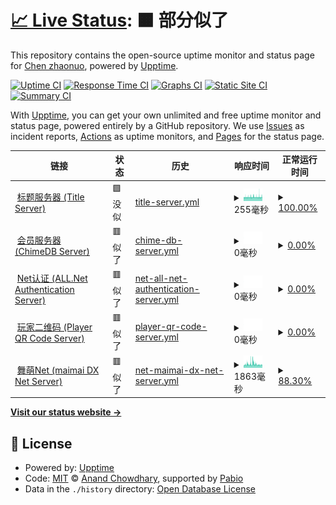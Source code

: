 # [📈 Live Status](https://mai-status.wahleak.tech): <!--live status--> **🟧 部分似了**

This repository contains the open-source uptime monitor and status page for [Chen zhaonuo](https://error063.work), powered by [Upptime](https://github.com/upptime/upptime).

[![Uptime CI](https://github.com/Error063/mai-status/workflows/Uptime%20CI/badge.svg)](https://github.com/Error063/mai-status/actions?query=workflow%3A%22Uptime+CI%22)
[![Response Time CI](https://github.com/Error063/mai-status/workflows/Response%20Time%20CI/badge.svg)](https://github.com/Error063/mai-status/actions?query=workflow%3A%22Response+Time+CI%22)
[![Graphs CI](https://github.com/Error063/mai-status/workflows/Graphs%20CI/badge.svg)](https://github.com/Error063/mai-status/actions?query=workflow%3A%22Graphs+CI%22)
[![Static Site CI](https://github.com/Error063/mai-status/workflows/Static%20Site%20CI/badge.svg)](https://github.com/Error063/mai-status/actions?query=workflow%3A%22Static+Site+CI%22)
[![Summary CI](https://github.com/Error063/mai-status/workflows/Summary%20CI/badge.svg)](https://github.com/Error063/mai-status/actions?query=workflow%3A%22Summary+CI%22)

With [Upptime](https://upptime.js.org), you can get your own unlimited and free uptime monitor and status page, powered entirely by a GitHub repository. We use [Issues](https://github.com/Error063/mai-status/issues) as incident reports, [Actions](https://github.com/Error063/mai-status/actions) as uptime monitors, and [Pages](https://mai-status.wahleak.tech) for the status page.

<!--start: status pages-->
<!-- This summary is generated by Upptime (https://github.com/upptime/upptime) -->
<!-- Do not edit this manually, your changes will be overwritten -->
<!-- prettier-ignore -->
| 链接 | 状态 | 历史 | 响应时间 | 正常运行时间 |
| --- | ------ | ------- | ------------- | ------ |
| <img alt="" src="https://icons.duckduckgo.com/ip3/null.ico" height="13"> [标题服务器 (Title Server)](maimai-gm.wahlap.com) | 🟩 没似 | [title-server.yml](https://github.com/Error063/mai-status/commits/HEAD/history/title-server.yml) | <details><summary><img alt="响应时间图像" src="./graphs/title-server/response-time-week.png" height="20"> 255毫秒</summary><br><a href="https://mai-status.wahleak.tech/history/title-server"><img alt="响应时间 253" src="https://img.shields.io/endpoint?url=https%3A%2F%2Fraw.githubusercontent.com%2FError063%2Fmai-status%2FHEAD%2Fapi%2Ftitle-server%2Fresponse-time.json"></a><br><a href="https://mai-status.wahleak.tech/history/title-server"><img alt="24 小时响应时间 253" src="https://img.shields.io/endpoint?url=https%3A%2F%2Fraw.githubusercontent.com%2FError063%2Fmai-status%2FHEAD%2Fapi%2Ftitle-server%2Fresponse-time-day.json"></a><br><a href="https://mai-status.wahleak.tech/history/title-server"><img alt="7 天正常运行时间 255" src="https://img.shields.io/endpoint?url=https%3A%2F%2Fraw.githubusercontent.com%2FError063%2Fmai-status%2FHEAD%2Fapi%2Ftitle-server%2Fresponse-time-week.json"></a><br><a href="https://mai-status.wahleak.tech/history/title-server"><img alt="30天的正常运行时间 254" src="https://img.shields.io/endpoint?url=https%3A%2F%2Fraw.githubusercontent.com%2FError063%2Fmai-status%2FHEAD%2Fapi%2Ftitle-server%2Fresponse-time-month.json"></a><br><a href="https://mai-status.wahleak.tech/history/title-server"><img alt="1年的正常运行时间 253" src="https://img.shields.io/endpoint?url=https%3A%2F%2Fraw.githubusercontent.com%2FError063%2Fmai-status%2FHEAD%2Fapi%2Ftitle-server%2Fresponse-time-year.json"></a></details> | <details><summary><a href="https://mai-status.wahleak.tech/history/title-server">100.00%</a></summary><a href="https://mai-status.wahleak.tech/history/title-server"><img alt="正常运行时间 99.68%" src="https://img.shields.io/endpoint?url=https%3A%2F%2Fraw.githubusercontent.com%2FError063%2Fmai-status%2FHEAD%2Fapi%2Ftitle-server%2Fuptime.json"></a><br><a href="https://mai-status.wahleak.tech/history/title-server"><img alt="24 小时正常运行时间 100.00%" src="https://img.shields.io/endpoint?url=https%3A%2F%2Fraw.githubusercontent.com%2FError063%2Fmai-status%2FHEAD%2Fapi%2Ftitle-server%2Fuptime-day.json"></a><br><a href="https://mai-status.wahleak.tech/history/title-server"><img alt="7 天正常运行时间 100.00%" src="https://img.shields.io/endpoint?url=https%3A%2F%2Fraw.githubusercontent.com%2FError063%2Fmai-status%2FHEAD%2Fapi%2Ftitle-server%2Fuptime-week.json"></a><br><a href="https://mai-status.wahleak.tech/history/title-server"><img alt="30天的正常运行时间 100.00%" src="https://img.shields.io/endpoint?url=https%3A%2F%2Fraw.githubusercontent.com%2FError063%2Fmai-status%2FHEAD%2Fapi%2Ftitle-server%2Fuptime-month.json"></a><br><a href="https://mai-status.wahleak.tech/history/title-server"><img alt="1年的正常运行时间 99.68%" src="https://img.shields.io/endpoint?url=https%3A%2F%2Fraw.githubusercontent.com%2FError063%2Fmai-status%2FHEAD%2Fapi%2Ftitle-server%2Fuptime-year.json"></a></details>
| <img alt="" src="https://icons.duckduckgo.com/ip3/null.ico" height="13"> [会员服务器 (ChimeDB Server)](at.sys-all.cn) | 🟥 似了 | [chime-db-server.yml](https://github.com/Error063/mai-status/commits/HEAD/history/chime-db-server.yml) | <details><summary><img alt="响应时间图像" src="./graphs/chime-db-server/response-time-week.png" height="20"> 0毫秒</summary><br><a href="https://mai-status.wahleak.tech/history/chime-db-server"><img alt="响应时间 253" src="https://img.shields.io/endpoint?url=https%3A%2F%2Fraw.githubusercontent.com%2FError063%2Fmai-status%2FHEAD%2Fapi%2Fchime-db-server%2Fresponse-time.json"></a><br><a href="https://mai-status.wahleak.tech/history/chime-db-server"><img alt="24 小时响应时间 0" src="https://img.shields.io/endpoint?url=https%3A%2F%2Fraw.githubusercontent.com%2FError063%2Fmai-status%2FHEAD%2Fapi%2Fchime-db-server%2Fresponse-time-day.json"></a><br><a href="https://mai-status.wahleak.tech/history/chime-db-server"><img alt="7 天正常运行时间 0" src="https://img.shields.io/endpoint?url=https%3A%2F%2Fraw.githubusercontent.com%2FError063%2Fmai-status%2FHEAD%2Fapi%2Fchime-db-server%2Fresponse-time-week.json"></a><br><a href="https://mai-status.wahleak.tech/history/chime-db-server"><img alt="30天的正常运行时间 0" src="https://img.shields.io/endpoint?url=https%3A%2F%2Fraw.githubusercontent.com%2FError063%2Fmai-status%2FHEAD%2Fapi%2Fchime-db-server%2Fresponse-time-month.json"></a><br><a href="https://mai-status.wahleak.tech/history/chime-db-server"><img alt="1年的正常运行时间 253" src="https://img.shields.io/endpoint?url=https%3A%2F%2Fraw.githubusercontent.com%2FError063%2Fmai-status%2FHEAD%2Fapi%2Fchime-db-server%2Fresponse-time-year.json"></a></details> | <details><summary><a href="https://mai-status.wahleak.tech/history/chime-db-server">0.00%</a></summary><a href="https://mai-status.wahleak.tech/history/chime-db-server"><img alt="正常运行时间 34.43%" src="https://img.shields.io/endpoint?url=https%3A%2F%2Fraw.githubusercontent.com%2FError063%2Fmai-status%2FHEAD%2Fapi%2Fchime-db-server%2Fuptime.json"></a><br><a href="https://mai-status.wahleak.tech/history/chime-db-server"><img alt="24 小时正常运行时间 0.00%" src="https://img.shields.io/endpoint?url=https%3A%2F%2Fraw.githubusercontent.com%2FError063%2Fmai-status%2FHEAD%2Fapi%2Fchime-db-server%2Fuptime-day.json"></a><br><a href="https://mai-status.wahleak.tech/history/chime-db-server"><img alt="7 天正常运行时间 0.00%" src="https://img.shields.io/endpoint?url=https%3A%2F%2Fraw.githubusercontent.com%2FError063%2Fmai-status%2FHEAD%2Fapi%2Fchime-db-server%2Fuptime-week.json"></a><br><a href="https://mai-status.wahleak.tech/history/chime-db-server"><img alt="30天的正常运行时间 1.38%" src="https://img.shields.io/endpoint?url=https%3A%2F%2Fraw.githubusercontent.com%2FError063%2Fmai-status%2FHEAD%2Fapi%2Fchime-db-server%2Fuptime-month.json"></a><br><a href="https://mai-status.wahleak.tech/history/chime-db-server"><img alt="1年的正常运行时间 34.43%" src="https://img.shields.io/endpoint?url=https%3A%2F%2Fraw.githubusercontent.com%2FError063%2Fmai-status%2FHEAD%2Fapi%2Fchime-db-server%2Fuptime-year.json"></a></details>
| <img alt="" src="https://icons.duckduckgo.com/ip3/null.ico" height="13"> [Net认证 (ALL.Net Authentication Server)](ai.sys-all.cn) | 🟥 似了 | [net-all-net-authentication-server.yml](https://github.com/Error063/mai-status/commits/HEAD/history/net-all-net-authentication-server.yml) | <details><summary><img alt="响应时间图像" src="./graphs/net-all-net-authentication-server/response-time-week.png" height="20"> 0毫秒</summary><br><a href="https://mai-status.wahleak.tech/history/net-all-net-authentication-server"><img alt="响应时间 244" src="https://img.shields.io/endpoint?url=https%3A%2F%2Fraw.githubusercontent.com%2FError063%2Fmai-status%2FHEAD%2Fapi%2Fnet-all-net-authentication-server%2Fresponse-time.json"></a><br><a href="https://mai-status.wahleak.tech/history/net-all-net-authentication-server"><img alt="24 小时响应时间 0" src="https://img.shields.io/endpoint?url=https%3A%2F%2Fraw.githubusercontent.com%2FError063%2Fmai-status%2FHEAD%2Fapi%2Fnet-all-net-authentication-server%2Fresponse-time-day.json"></a><br><a href="https://mai-status.wahleak.tech/history/net-all-net-authentication-server"><img alt="7 天正常运行时间 0" src="https://img.shields.io/endpoint?url=https%3A%2F%2Fraw.githubusercontent.com%2FError063%2Fmai-status%2FHEAD%2Fapi%2Fnet-all-net-authentication-server%2Fresponse-time-week.json"></a><br><a href="https://mai-status.wahleak.tech/history/net-all-net-authentication-server"><img alt="30天的正常运行时间 0" src="https://img.shields.io/endpoint?url=https%3A%2F%2Fraw.githubusercontent.com%2FError063%2Fmai-status%2FHEAD%2Fapi%2Fnet-all-net-authentication-server%2Fresponse-time-month.json"></a><br><a href="https://mai-status.wahleak.tech/history/net-all-net-authentication-server"><img alt="1年的正常运行时间 244" src="https://img.shields.io/endpoint?url=https%3A%2F%2Fraw.githubusercontent.com%2FError063%2Fmai-status%2FHEAD%2Fapi%2Fnet-all-net-authentication-server%2Fresponse-time-year.json"></a></details> | <details><summary><a href="https://mai-status.wahleak.tech/history/net-all-net-authentication-server">0.00%</a></summary><a href="https://mai-status.wahleak.tech/history/net-all-net-authentication-server"><img alt="正常运行时间 4.02%" src="https://img.shields.io/endpoint?url=https%3A%2F%2Fraw.githubusercontent.com%2FError063%2Fmai-status%2FHEAD%2Fapi%2Fnet-all-net-authentication-server%2Fuptime.json"></a><br><a href="https://mai-status.wahleak.tech/history/net-all-net-authentication-server"><img alt="24 小时正常运行时间 0.00%" src="https://img.shields.io/endpoint?url=https%3A%2F%2Fraw.githubusercontent.com%2FError063%2Fmai-status%2FHEAD%2Fapi%2Fnet-all-net-authentication-server%2Fuptime-day.json"></a><br><a href="https://mai-status.wahleak.tech/history/net-all-net-authentication-server"><img alt="7 天正常运行时间 0.00%" src="https://img.shields.io/endpoint?url=https%3A%2F%2Fraw.githubusercontent.com%2FError063%2Fmai-status%2FHEAD%2Fapi%2Fnet-all-net-authentication-server%2Fuptime-week.json"></a><br><a href="https://mai-status.wahleak.tech/history/net-all-net-authentication-server"><img alt="30天的正常运行时间 1.38%" src="https://img.shields.io/endpoint?url=https%3A%2F%2Fraw.githubusercontent.com%2FError063%2Fmai-status%2FHEAD%2Fapi%2Fnet-all-net-authentication-server%2Fuptime-month.json"></a><br><a href="https://mai-status.wahleak.tech/history/net-all-net-authentication-server"><img alt="1年的正常运行时间 4.02%" src="https://img.shields.io/endpoint?url=https%3A%2F%2Fraw.githubusercontent.com%2FError063%2Fmai-status%2FHEAD%2Fapi%2Fnet-all-net-authentication-server%2Fuptime-year.json"></a></details>
| <img alt="" src="https://icons.duckduckgo.com/ip3/null.ico" height="13"> [玩家二维码 (Player QR Code Server)](wq.sys-all.cn) | 🟥 似了 | [player-qr-code-server.yml](https://github.com/Error063/mai-status/commits/HEAD/history/player-qr-code-server.yml) | <details><summary><img alt="响应时间图像" src="./graphs/player-qr-code-server/response-time-week.png" height="20"> 0毫秒</summary><br><a href="https://mai-status.wahleak.tech/history/player-qr-code-server"><img alt="响应时间 238" src="https://img.shields.io/endpoint?url=https%3A%2F%2Fraw.githubusercontent.com%2FError063%2Fmai-status%2FHEAD%2Fapi%2Fplayer-qr-code-server%2Fresponse-time.json"></a><br><a href="https://mai-status.wahleak.tech/history/player-qr-code-server"><img alt="24 小时响应时间 0" src="https://img.shields.io/endpoint?url=https%3A%2F%2Fraw.githubusercontent.com%2FError063%2Fmai-status%2FHEAD%2Fapi%2Fplayer-qr-code-server%2Fresponse-time-day.json"></a><br><a href="https://mai-status.wahleak.tech/history/player-qr-code-server"><img alt="7 天正常运行时间 0" src="https://img.shields.io/endpoint?url=https%3A%2F%2Fraw.githubusercontent.com%2FError063%2Fmai-status%2FHEAD%2Fapi%2Fplayer-qr-code-server%2Fresponse-time-week.json"></a><br><a href="https://mai-status.wahleak.tech/history/player-qr-code-server"><img alt="30天的正常运行时间 0" src="https://img.shields.io/endpoint?url=https%3A%2F%2Fraw.githubusercontent.com%2FError063%2Fmai-status%2FHEAD%2Fapi%2Fplayer-qr-code-server%2Fresponse-time-month.json"></a><br><a href="https://mai-status.wahleak.tech/history/player-qr-code-server"><img alt="1年的正常运行时间 238" src="https://img.shields.io/endpoint?url=https%3A%2F%2Fraw.githubusercontent.com%2FError063%2Fmai-status%2FHEAD%2Fapi%2Fplayer-qr-code-server%2Fresponse-time-year.json"></a></details> | <details><summary><a href="https://mai-status.wahleak.tech/history/player-qr-code-server">0.00%</a></summary><a href="https://mai-status.wahleak.tech/history/player-qr-code-server"><img alt="正常运行时间 4.13%" src="https://img.shields.io/endpoint?url=https%3A%2F%2Fraw.githubusercontent.com%2FError063%2Fmai-status%2FHEAD%2Fapi%2Fplayer-qr-code-server%2Fuptime.json"></a><br><a href="https://mai-status.wahleak.tech/history/player-qr-code-server"><img alt="24 小时正常运行时间 0.00%" src="https://img.shields.io/endpoint?url=https%3A%2F%2Fraw.githubusercontent.com%2FError063%2Fmai-status%2FHEAD%2Fapi%2Fplayer-qr-code-server%2Fuptime-day.json"></a><br><a href="https://mai-status.wahleak.tech/history/player-qr-code-server"><img alt="7 天正常运行时间 0.00%" src="https://img.shields.io/endpoint?url=https%3A%2F%2Fraw.githubusercontent.com%2FError063%2Fmai-status%2FHEAD%2Fapi%2Fplayer-qr-code-server%2Fuptime-week.json"></a><br><a href="https://mai-status.wahleak.tech/history/player-qr-code-server"><img alt="30天的正常运行时间 1.38%" src="https://img.shields.io/endpoint?url=https%3A%2F%2Fraw.githubusercontent.com%2FError063%2Fmai-status%2FHEAD%2Fapi%2Fplayer-qr-code-server%2Fuptime-month.json"></a><br><a href="https://mai-status.wahleak.tech/history/player-qr-code-server"><img alt="1年的正常运行时间 4.13%" src="https://img.shields.io/endpoint?url=https%3A%2F%2Fraw.githubusercontent.com%2FError063%2Fmai-status%2FHEAD%2Fapi%2Fplayer-qr-code-server%2Fuptime-year.json"></a></details>
| <img alt="" src="https://icons.duckduckgo.com/ip3/maimai.wahlap.com.ico" height="13"> [舞萌Net (maimai DX Net Server)](https://maimai.wahlap.com) | 🟥 似了 | [net-maimai-dx-net-server.yml](https://github.com/Error063/mai-status/commits/HEAD/history/net-maimai-dx-net-server.yml) | <details><summary><img alt="响应时间图像" src="./graphs/net-maimai-dx-net-server/response-time-week.png" height="20"> 1863毫秒</summary><br><a href="https://mai-status.wahleak.tech/history/net-maimai-dx-net-server"><img alt="响应时间 1821" src="https://img.shields.io/endpoint?url=https%3A%2F%2Fraw.githubusercontent.com%2FError063%2Fmai-status%2FHEAD%2Fapi%2Fnet-maimai-dx-net-server%2Fresponse-time.json"></a><br><a href="https://mai-status.wahleak.tech/history/net-maimai-dx-net-server"><img alt="24 小时响应时间 1681" src="https://img.shields.io/endpoint?url=https%3A%2F%2Fraw.githubusercontent.com%2FError063%2Fmai-status%2FHEAD%2Fapi%2Fnet-maimai-dx-net-server%2Fresponse-time-day.json"></a><br><a href="https://mai-status.wahleak.tech/history/net-maimai-dx-net-server"><img alt="7 天正常运行时间 1863" src="https://img.shields.io/endpoint?url=https%3A%2F%2Fraw.githubusercontent.com%2FError063%2Fmai-status%2FHEAD%2Fapi%2Fnet-maimai-dx-net-server%2Fresponse-time-week.json"></a><br><a href="https://mai-status.wahleak.tech/history/net-maimai-dx-net-server"><img alt="30天的正常运行时间 1832" src="https://img.shields.io/endpoint?url=https%3A%2F%2Fraw.githubusercontent.com%2FError063%2Fmai-status%2FHEAD%2Fapi%2Fnet-maimai-dx-net-server%2Fresponse-time-month.json"></a><br><a href="https://mai-status.wahleak.tech/history/net-maimai-dx-net-server"><img alt="1年的正常运行时间 1821" src="https://img.shields.io/endpoint?url=https%3A%2F%2Fraw.githubusercontent.com%2FError063%2Fmai-status%2FHEAD%2Fapi%2Fnet-maimai-dx-net-server%2Fresponse-time-year.json"></a></details> | <details><summary><a href="https://mai-status.wahleak.tech/history/net-maimai-dx-net-server">88.30%</a></summary><a href="https://mai-status.wahleak.tech/history/net-maimai-dx-net-server"><img alt="正常运行时间 93.47%" src="https://img.shields.io/endpoint?url=https%3A%2F%2Fraw.githubusercontent.com%2FError063%2Fmai-status%2FHEAD%2Fapi%2Fnet-maimai-dx-net-server%2Fuptime.json"></a><br><a href="https://mai-status.wahleak.tech/history/net-maimai-dx-net-server"><img alt="24 小时正常运行时间 88.07%" src="https://img.shields.io/endpoint?url=https%3A%2F%2Fraw.githubusercontent.com%2FError063%2Fmai-status%2FHEAD%2Fapi%2Fnet-maimai-dx-net-server%2Fuptime-day.json"></a><br><a href="https://mai-status.wahleak.tech/history/net-maimai-dx-net-server"><img alt="7 天正常运行时间 88.30%" src="https://img.shields.io/endpoint?url=https%3A%2F%2Fraw.githubusercontent.com%2FError063%2Fmai-status%2FHEAD%2Fapi%2Fnet-maimai-dx-net-server%2Fuptime-week.json"></a><br><a href="https://mai-status.wahleak.tech/history/net-maimai-dx-net-server"><img alt="30天的正常运行时间 87.97%" src="https://img.shields.io/endpoint?url=https%3A%2F%2Fraw.githubusercontent.com%2FError063%2Fmai-status%2FHEAD%2Fapi%2Fnet-maimai-dx-net-server%2Fuptime-month.json"></a><br><a href="https://mai-status.wahleak.tech/history/net-maimai-dx-net-server"><img alt="1年的正常运行时间 93.47%" src="https://img.shields.io/endpoint?url=https%3A%2F%2Fraw.githubusercontent.com%2FError063%2Fmai-status%2FHEAD%2Fapi%2Fnet-maimai-dx-net-server%2Fuptime-year.json"></a></details>

<!--end: status pages-->

[**Visit our status website →**](https://mai-status.wahleak.tech)

## 📄 License

- Powered by: [Upptime](https://github.com/upptime/upptime)
- Code: [MIT](./LICENSE) © [Anand Chowdhary](https://anandchowdhary.com), supported by [Pabio](https://pabio.com)
- Data in the `./history` directory: [Open Database License](https://opendatacommons.org/licenses/odbl/1-0/)

